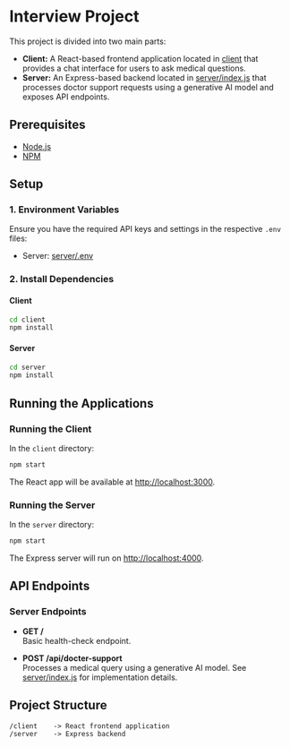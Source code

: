 # Interview Project

This project is divided into two main parts:

- **Client:** A React-based frontend application located in [client](client/README.md) that provides a chat interface for users to ask medical questions.
- **Server:** An Express-based backend located in [server/index.js](server/index.js) that processes doctor support requests using a generative AI model and exposes API endpoints.

## Prerequisites

- [Node.js](https://nodejs.org/)
- [NPM](https://www.npmjs.com/)
## Setup

### 1. Environment Variables

Ensure you have the required API keys and settings in the respective `.env` files:
- Server: [server/.env](server/.env)

### 2. Install Dependencies

#### Client
```sh
cd client
npm install
```

#### Server
```sh
cd server
npm install
```

## Running the Applications

### Running the Client

In the `client` directory:

```sh
npm start
```

The React app will be available at [http://localhost:3000](http://localhost:3000).

### Running the Server

In the `server` directory:

```sh
npm start
```

The Express server will run on [http://localhost:4000](http://localhost:4000).

## API Endpoints

### Server Endpoints

- **GET /**  
  Basic health-check endpoint.

- **POST /api/docter-support**  
  Processes a medical query using a generative AI model. See [server/index.js](server/index.js) for implementation details.


## Project Structure

```
/client    -> React frontend application
/server    -> Express backend
```
